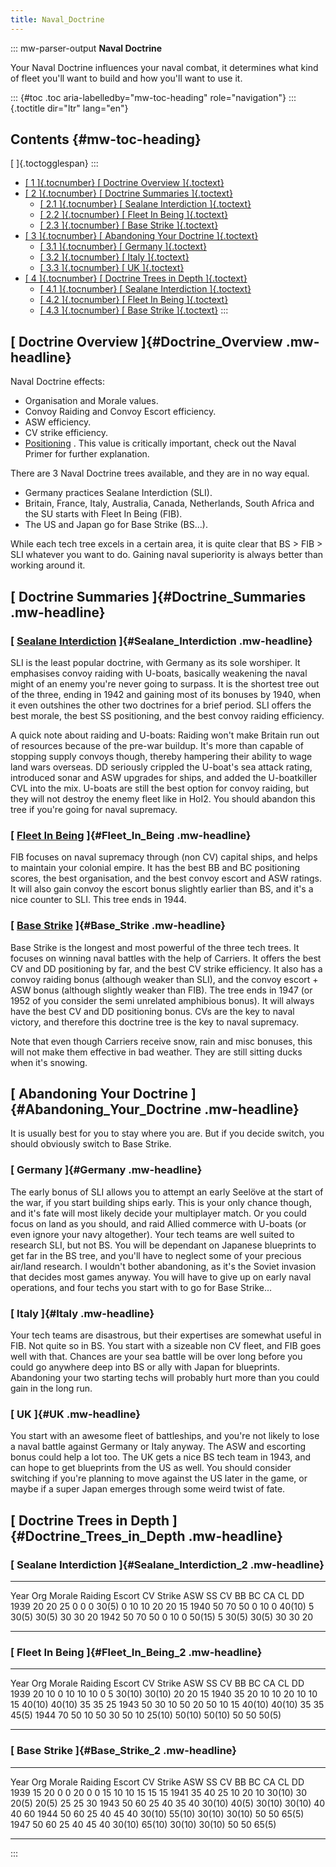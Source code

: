 ```yaml
---
title: Naval_Doctrine
---
```

::: mw-parser-output
**Naval Doctrine**

Your Naval Doctrine influences your naval combat, it determines what
kind of fleet you\'ll want to build and how you\'ll want to use it.

::: {#toc .toc aria-labelledby="mw-toc-heading" role="navigation"}
::: {.toctitle dir="ltr" lang="en"}
## Contents {#mw-toc-heading}

[ ]{.toctogglespan}
:::

-   [[ 1 ]{.tocnumber} [ Doctrine Overview
    ]{.toctext}](#Doctrine_Overview)
-   [[ 2 ]{.tocnumber} [ Doctrine Summaries
    ]{.toctext}](#Doctrine_Summaries)
    -   [[ 2.1 ]{.tocnumber} [ Sealane Interdiction
        ]{.toctext}](#Sealane_Interdiction)
    -   [[ 2.2 ]{.tocnumber} [ Fleet In Being
        ]{.toctext}](#Fleet_In_Being)
    -   [[ 2.3 ]{.tocnumber} [ Base Strike ]{.toctext}](#Base_Strike)
-   [[ 3 ]{.tocnumber} [ Abandoning Your Doctrine
    ]{.toctext}](#Abandoning_Your_Doctrine)
    -   [[ 3.1 ]{.tocnumber} [ Germany ]{.toctext}](#Germany)
    -   [[ 3.2 ]{.tocnumber} [ Italy ]{.toctext}](#Italy)
    -   [[ 3.3 ]{.tocnumber} [ UK ]{.toctext}](#UK)
-   [[ 4 ]{.tocnumber} [ Doctrine Trees in Depth
    ]{.toctext}](#Doctrine_Trees_in_Depth)
    -   [[ 4.1 ]{.tocnumber} [ Sealane Interdiction
        ]{.toctext}](#Sealane_Interdiction_2)
    -   [[ 4.2 ]{.tocnumber} [ Fleet In Being
        ]{.toctext}](#Fleet_In_Being_2)
    -   [[ 4.3 ]{.tocnumber} [ Base Strike ]{.toctext}](#Base_Strike_2)
:::

## [ Doctrine Overview ]{#Doctrine_Overview .mw-headline}

Naval Doctrine effects:

-   Organisation and Morale values.
-   Convoy Raiding and Convoy Escort efficiency.
-   ASW efficiency.
-   CV strike efficiency.
-   [Positioning](/wiki/Positioning "Positioning") . This value is
    critically important, check out the Naval Primer for further
    explanation.

There are 3 Naval Doctrine trees available, and they are in no way
equal.

-   Germany practices Sealane Interdiction (SLI).
-   Britain, France, Italy, Australia, Canada, Netherlands, South Africa
    and the SU starts with Fleet In Being (FIB).
-   The US and Japan go for Base Strike (BS\...).

While each tech tree excels in a certain area, it is quite clear that BS
\> FIB \> SLI whatever you want to do. Gaining naval superiority is
always better than working around it.

## [ Doctrine Summaries ]{#Doctrine_Summaries .mw-headline}

### [ [Sealane Interdiction](/wiki/Sealane_Interdiction "Sealane Interdiction") ]{#Sealane_Interdiction .mw-headline}

SLI is the least popular doctrine, with Germany as its sole worshiper.
It emphasises convoy raiding with U-boats, basically weakening the naval
might of an enemy you\'re never going to surpass. It is the shortest
tree out of the three, ending in 1942 and gaining most of its bonuses by
1940, when it even outshines the other two doctrines for a brief period.
SLI offers the best morale, the best SS positioning, and the best convoy
raiding efficiency.

A quick note about raiding and U-boats: Raiding won\'t make Britain run
out of resources because of the pre-war buildup. It\'s more than capable
of stopping supply convoys though, thereby hampering their ability to
wage land wars overseas. DD seriously crippled the U-boat\'s sea attack
rating, introduced sonar and ASW upgrades for ships, and added the
U-boatkiller CVL into the mix. U-boats are still the best option for
convoy raiding, but they will not destroy the enemy fleet like in HoI2.
You should abandon this tree if you\'re going for naval supremacy.

### [ [Fleet In Being](/wiki/Fleet_In_Being "Fleet In Being") ]{#Fleet_In_Being .mw-headline}

FIB focuses on naval supremacy through (non CV) capital ships, and helps
to maintain your colonial empire. It has the best BB and BC positioning
scores, the best organisation, and the best convoy escort and ASW
ratings. It will also gain convoy the escort bonus slightly earlier than
BS, and it\'s a nice counter to SLI. This tree ends in 1944.

### [ [Base Strike](/wiki/Base_Strike "Base Strike") ]{#Base_Strike .mw-headline}

Base Strike is the longest and most powerful of the three tech trees. It
focuses on winning naval battles with the help of Carriers. It offers
the best CV and DD positioning by far, and the best CV strike
efficiency. It also has a convoy raiding bonus (although weaker than
SLI), and the convoy escort + ASW bonus (although slightly weaker than
FIB). The tree ends in 1947 (or 1952 of you consider the semi unrelated
amphibious bonus). It will always have the best CV and DD positioning
bonus. CVs are the key to naval victory, and therefore this doctrine
tree is the key to naval supremacy.

Note that even though Carriers receive snow, rain and misc bonuses, this
will not make them effective in bad weather. They are still sitting
ducks when it\'s snowing.

## [ Abandoning Your Doctrine ]{#Abandoning_Your_Doctrine .mw-headline}

It is usually best for you to stay where you are. But if you decide
switch, you should obviously switch to Base Strike.

### [ Germany ]{#Germany .mw-headline}

The early bonus of SLI allows you to attempt an early Seelöve at the
start of the war, if you start building ships early. This is your only
chance though, and it\'s fate will most likely decide your multiplayer
match. Or you could focus on land as you should, and raid Allied
commerce with U-boats (or even ignore your navy altogether). Your tech
teams are well suited to research SLI, but not BS. You will be dependant
on Japanese blueprints to get far in the BS tree, and you\'ll have to
neglect some of your precious air/land research. I wouldn\'t bother
abandoning, as it\'s the Soviet invasion that decides most games anyway.
You will have to give up on early naval operations, and four techs you
start with to go for Base Strike\...

### [ Italy ]{#Italy .mw-headline}

Your tech teams are disastrous, but their expertises are somewhat useful
in FIB. Not quite so in BS. You start with a sizeable non CV fleet, and
FIB goes well with that. Chances are your sea battle will be over long
before you could go anywhere deep into BS or ally with Japan for
blueprints. Abandoning your two starting techs will probably hurt more
than you could gain in the long run.

### [ UK ]{#UK .mw-headline}

You start with an awesome fleet of battleships, and you\'re not likely
to lose a naval battle against Germany or Italy anyway. The ASW and
escorting bonus could help a lot too. The UK gets a nice BS tech team in
1943, and can hope to get blueprints from the US as well. You should
consider switching if you\'re planning to move against the US later in
the game, or maybe if a super Japan emerges through some weird twist of
fate.

## [ Doctrine Trees in Depth ]{#Doctrine_Trees_in_Depth .mw-headline}

### [ Sealane Interdiction ]{#Sealane_Interdiction_2 .mw-headline}

  ------ ----- -------- --------- -------- ----------- ----- -------- ---- ------- ------- ---- ---- ----
  Year   Org   Morale   Raiding   Escort   CV Strike   ASW   SS       CV   BB      BC      CA   CL   DD
  1939   20    20       25        0        0           0     30(5)    0    10      10      20   20   15
  1940   50    70       50        0        10          0     40(10)   5    30(5)   30(5)   30   30   20
  1942   50    70       50        0        10          0     50(15)   5    30(5)   30(5)   30   30   20
  ------ ----- -------- --------- -------- ----------- ----- -------- ---- ------- ------- ---- ---- ----

### [ Fleet In Being ]{#Fleet_In_Being_2 .mw-headline}

  ------ ----- -------- --------- -------- ----------- ----- ---- -------- -------- -------- ---- ---- -------
  Year   Org   Morale   Raiding   Escort   CV Strike   ASW   SS   CV       BB       BC       CA   CL   DD
  1939   20    10       0         10       10          10    0    5        30(10)   30(10)   20   20   15
  1940   35    20       10        10       20          10    10   15       40(10)   40(10)   35   35   25
  1943   50    30       10        50       20          50    10   15       40(10)   40(10)   35   35   45(5)
  1944   70    50       10        50       30          50    10   25(10)   50(10)   50(10)   50   50   50(5)
  ------ ----- -------- --------- -------- ----------- ----- ---- -------- -------- -------- ---- ---- -------

### [ Base Strike ]{#Base_Strike_2 .mw-headline}

  ------ ----- -------- --------- -------- ----------- ----- -------- -------- -------- -------- ---- ---- -------
  Year   Org   Morale   Raiding   Escort   CV Strike   ASW   SS       CV       BB       BC       CA   CL   DD
  1939   15    20       0         0        20          0     0        15       10       10       15   15   15
  1941   35    40       25        10       20          10    30(10)   30       20(5)    20(5)    25   25   30
  1943   50    60       25        40       35          40    30(10)   40(5)    30(10)   30(10)   40   40   60
  1944   50    60       25        40       45          40    30(10)   55(10)   30(10)   30(10)   50   50   65(5)
  1947   50    60       25        40       45          40    30(10)   65(10)   30(10)   30(10)   50   50   65(5)
  ------ ----- -------- --------- -------- ----------- ----- -------- -------- -------- -------- ---- ---- -------
:::
